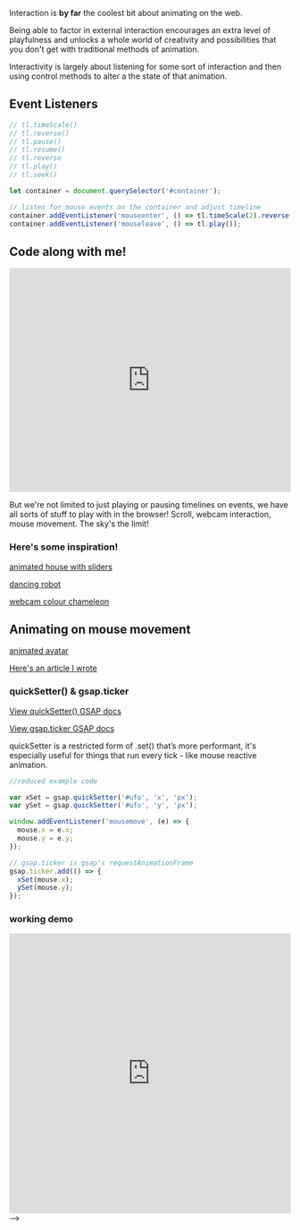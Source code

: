 Interaction is **by far** the coolest bit about animating on the web.

Being able to factor in external interaction encourages an extra level of playfulness and unlocks a whole world of creativity and possibilities that you don't get with traditional methods of animation.

Interactivity is largely about listening for some sort of interaction and then using control methods to alter a the state of that animation.

## Event Listeners

```js
// tl.timeScale()
// tl.reverse()
// tl.pause()
// tl.resume()
// tl.reverse
// tl.play()
// tl.seek()

let container = document.querySelector('#container');

// listen for mouse events on the container and adjust timeline
container.addEventListener('mouseenter', () => tl.timeScale(2).reverse());
container.addEventListener('mouseleave', () => tl.play());
```

## Code along with me!

<iframe height="400" style="width: 100%;" scrolling="no" title="Spaceship - Interaction" src="https://codepen.io/svganimationworkshop/embed/eYzzzmE?height=265&theme-id=light&default-tab=result" frameborder="no" loading="lazy" allowtransparency="true" allowfullscreen="true">
  See the Pen <a href='https://codepen.io/svganimationworkshop/pen/eYzzzmE'>Spaceship - Interaction</a> by SVG-workshops
  (<a href='https://codepen.io/svganimationworkshop'>@svganimationworkshop</a>) on <a href='https://codepen.io'>CodePen</a>.
</iframe>

But we're not limited to just playing or pausing timelines on events, we have all sorts of stuff to play with in the browser! Scroll, webcam interaction, mouse movement. The sky's the limit!

### Here's some inspiration!

[animated house with sliders](https://codepen.io/knekk/pen/BOjRbE)

[dancing robot](https://codepen.io/joshbader/pen/ZqNqqm)

[webcam colour chameleon](https://codepen.io/cassie-codes/pen/ZjErdL)

## Animating on mouse movement

[animated avatar](https://codepen.io/svganimationworkshop/pen/qBqxPGd)

[Here's an article I wrote](https://www.cassie.codes/posts/making-a-lil-me-part-1/)

### quickSetter() & gsap.ticker

[View quickSetter() GSAP docs](<https://greensock.com/docs/v3/GSAP/gsap.quickSetter()>)

[View gsap.ticker GSAP docs](https://greensock.com/docs/v3/GSAP/gsap.ticker)

quickSetter is a restricted form of .set() that’s more performant, it's especially useful for things that run every tick - like mouse reactive animation.

```js
//reduced example code

var xSet = gsap.quickSetter('#ufo', 'x', 'px');
var ySet = gsap.quickSetter('#ufo', 'y', 'px');

window.addEventListener('mousemove', (e) => {
  mouse.x = e.x;
  mouse.y = e.y;
});

// gsap.ticker is gsap's requestAnimationFrame
gsap.ticker.add(() => {
  xSet(mouse.x);
  ySet(mouse.y);
});
```

### working demo

<iframe height="500" style="width: 100%;" scrolling="no" title="Spaceship - quickSetter" src="https://codepen.io/svganimationworkshop/embed/oNLLLzJ?height=265&theme-id=light&default-tab=result" frameborder="no" loading="lazy" allowtransparency="true" allowfullscreen="true">
  See the Pen <a href='https://codepen.io/svganimationworkshop/pen/oNLLLzJ'>Spaceship - quickSetter</a> by SVG-workshops
  (<a href='https://codepen.io/svganimationworkshop'>@svganimationworkshop</a>) on <a href='https://codepen.io'>CodePen</a>.
</iframe> -->
